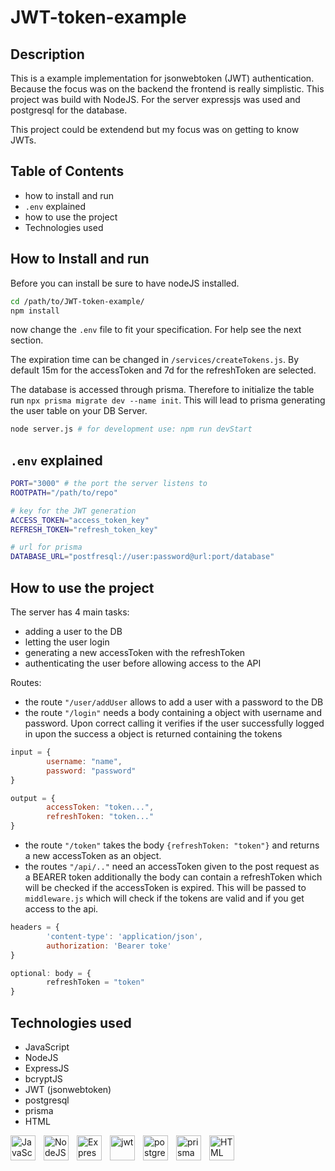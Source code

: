 # JWT-token-example

## Description

This is a example implementation for jsonwebtoken (JWT) authentication. Because the focus was on the backend the frontend is really simplistic. This project was build with NodeJS. For the server expressjs was used and postgresql for the database.

This project could be extendend but my focus was on getting to know JWTs.

## Table of Contents
- how to install and run
- `.env` explained
- how to use the project
- Technologies used

## How to Install and run

Before you can install be sure to have nodeJS installed.

```bash
cd /path/to/JWT-token-example/
npm install
```

now change the `.env` file to fit your specification. For help see the next section.

The expiration time can be changed in `/services/createTokens.js`. By default 15m for the accessToken and 7d for the refreshToken are selected.

The database is accessed through prisma. Therefore to initialize the table run `npx prisma migrate dev --name init`. This will lead to prisma generating the user table on your DB Server.

``` bash
node server.js # for development use: npm run devStart
```

## `.env` explained

```bash
PORT="3000" # the port the server listens to
ROOTPATH="/path/to/repo"

# key for the JWT generation
ACCESS_TOKEN="access_token_key"
REFRESH_TOKEN="refresh_token_key"

# url for prisma 
DATABASE_URL="postfresql://user:password@url:port/database"
```


## How to use the project

The server has 4 main tasks:
- adding a user to the DB
- letting the user login
- generating a new accessToken with the refreshToken
- authenticating the user before allowing access to the API

Routes:
- the route `"/user/addUser` allows to add a user with a password to the DB
- the route `"/login"` needs a body containing a object with username and password. Upon correct calling it verifies if the user successfully logged in upon the success a object is returned containing the tokens 
```js
input = {
        username: "name",
        password: "password"
}

output = {
        accessToken: "token...",
        refreshToken: "token..."
}
```
- the route `"/token"` takes the body `{refreshToken: "token"}` and returns a new accessToken as an object.
- the routes `"/api/.."` need an accessToken given to the post request as a BEARER token additionally the body can contain a refreshToken which will be checked if the accessToken is expired. This will be passed to `middleware.js` which will check if the tokens are valid and if you get access to the api.
```js
headers = {
        'content-type': 'application/json',
        authorization: 'Bearer toke'
}

optional: body = {
        refreshToken = "token"
}
```

## Technologies used
- JavaScript
- NodeJS
- ExpressJS
- bcryptJS
- JWT (jsonwebtoken)
- postgresql
- prisma
- HTML


<img align="left" alt="JavaScript" width="40px" style="padding-right:10px;" src="https://cdn.jsdelivr.net/gh/devicons/devicon@latest/icons/javascript/javascript-original.svg" />
<img align="left" alt="NodeJS" width="40px" style="padding-right:10px;" src="https://cdn.jsdelivr.net/gh/devicons/devicon@latest/icons/nodejs/nodejs-original-wordmark.svg" />
<img align="left" alt="ExpressJS" width="40px" style="padding-right:10px;" src="https://cdn.jsdelivr.net/gh/devicons/devicon@latest/icons/express/express-original-wordmark.svg" />
<img align="left" alt="jwt" width="40px" style="padding-right:10px;" src="https://img.icons8.com/?size=100&id=rHpveptSuwDz&format=png&color=000000" />
<img align="left" alt="postgresql" width="40px" style="padding-right:10px;" src="https://cdn.jsdelivr.net/gh/devicons/devicon@latest/icons/postgresql/postgresql-plain-wordmark.svg" />
<img align="left" alt="prisma" width="40px" style="padding-right:10px;" src="https://cdn.jsdelivr.net/gh/devicons/devicon@latest/icons/prisma/prisma-original.svg" />
<img align="left" alt="HTML" width="40px" style="padding-right:10px;" src="https://cdn.jsdelivr.net/gh/devicons/devicon/icons/html5/html5-plain.svg" />

